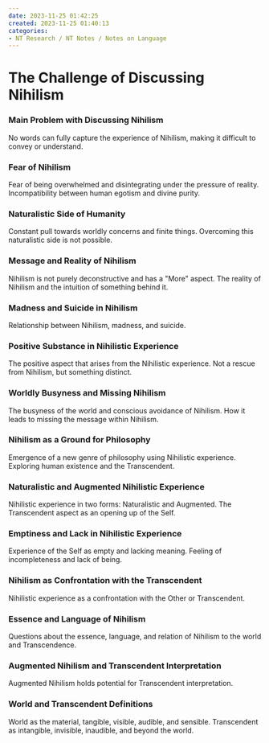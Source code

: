```yaml
---
date: 2023-11-25 01:42:25
created: 2023-11-25 01:40:13
categories:
- NT Research / NT Notes / Notes on Language
---
```


# The Challenge of Discussing Nihilism 

### Main Problem with Discussing Nihilism

No words can fully capture the experience of Nihilism, making it difficult to convey or understand.

###   

### Fear of Nihilism

Fear of being overwhelmed and disintegrating under the pressure of reality. Incompatibility between human egotism and divine purity.

  

### Naturalistic Side of Humanity

Constant pull towards worldly concerns and finite things. Overcoming this naturalistic side is not possible.

  

### Message and Reality of Nihilism

Nihilism is not purely deconstructive and has a "More" aspect. The reality of Nihilism and the intuition of something behind it.

  

### Madness and Suicide in Nihilism

Relationship between Nihilism, madness, and suicide.

###   

### Positive Substance in Nihilistic Experience

The positive aspect that arises from the Nihilistic experience. Not a rescue from Nihilism, but something distinct.

  

### Worldly Busyness and Missing Nihilism

The busyness of the world and conscious avoidance of Nihilism. How it leads to missing the message within Nihilism.

  

### Nihilism as a Ground for Philosophy

Emergence of a new genre of philosophy using Nihilistic experience. Exploring human existence and the Transcendent.

  

### Naturalistic and Augmented Nihilistic Experience

Nihilistic experience in two forms: Naturalistic and Augmented. The Transcendent aspect as an opening up of the Self.

  

### Emptiness and Lack in Nihilistic Experience

Experience of the Self as empty and lacking meaning. Feeling of incompleteness and lack of being.

  

### Nihilism as Confrontation with the Transcendent

Nihilistic experience as a confrontation with the Other or Transcendent.

  

### Essence and Language of Nihilism

Questions about the essence, language, and relation of Nihilism to the world and Transcendence.

  

### Augmented Nihilism and Transcendent Interpretation

Augmented Nihilism holds potential for Transcendent interpretation.

  

### World and Transcendent Definitions

World as the material, tangible, visible, audible, and sensible. Transcendent as intangible, invisible, inaudible, and beyond the world.